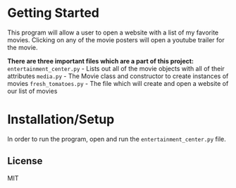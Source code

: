 # Getting Started
This program will allow a user to open a website with a list of my favorite movies. Clicking on any of the movie posters will open a youtube trailer for the movie. 

**There are three important files which are a part of this project:**
`entertainment_center.py`  - Lists out all of the movie objects with all of their attributes
`media.py` - The Movie class and constructor to create instances of movies
`fresh_tomatoes.py` - The file which will create and open a website of our list of movies

# Installation/Setup
In order to run the program, open and run the `entertainment_center.py` file.




License
---

MIT



